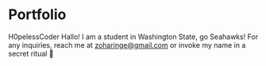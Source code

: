 # Portfolio
H0pelessCoder
Hallo! I am a student in Washington State, go Seahawks! 
For any inquiries, reach me at zoharinge@gmail.com or invoke my name in a secret ritual 🤫 
